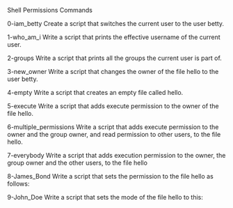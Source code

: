 Shell Permissions Commands

0-iam_betty
Create a script that switches the current user to the user betty.

1-who_am_i
Write a script that prints the effective username of the current user.

2-groups
Write a script that prints all the groups the current user is part of.

3-new_owner
Write a script that changes the owner of the file hello to the user betty.

4-empty
Write a script that creates an empty file called hello.

5-execute
Write a script that adds execute permission to the owner of the file hello.

6-multiple_permissions
Write a script that adds execute permission to the owner and the group owner, and read permission to other users, to the file hello.

7-everybody
Write a script that adds execution permission to the owner, the group owner and the other users, to the file hello

8-James_Bond
Write a script that sets the permission to the file hello as follows:

9-John_Doe
Write a script that sets the mode of the file hello to this:


